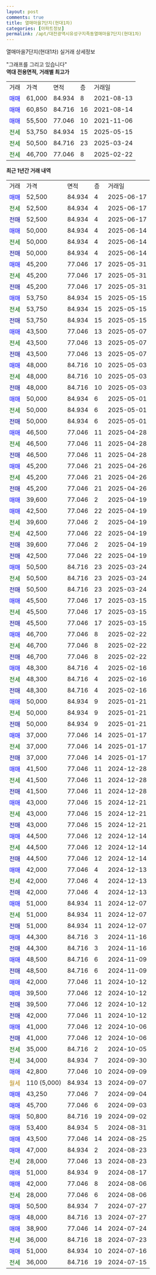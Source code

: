 ```yaml
---
layout: post
comments: true
title: 열매마을7단지(현대1차)
categories: [아파트정보]
permalink: /apt/대전광역시유성구지족동열매마을7단지(현대1차)
---
```


열매마을7단지(현대1차) 실거래 상세정보

<script type="text/javascript">
  google.charts.load('current', {'packages':['line', 'corechart']});
  google.charts.setOnLoadCallback(drawChart);

  function drawChart() {
    var data = new google.visualization.DataTable();
    data.addColumn('date', '거래일');
    data.addColumn('number', "매매");
    data.addColumn('number', "전세");
    data.addColumn('number', "전매");

    data.addRows([[new Date(Date.parse("2025-06-17")), 52500, null, null], [new Date(Date.parse("2025-06-17")), null, 52500, null], [new Date(Date.parse("2025-06-17")), null, null, 52500], [new Date(Date.parse("2025-06-14")), 50000, null, null], [new Date(Date.parse("2025-06-14")), null, 50000, null], [new Date(Date.parse("2025-06-14")), null, null, 50000], [new Date(Date.parse("2025-05-31")), 45200, null, null], [new Date(Date.parse("2025-05-31")), null, 45200, null], [new Date(Date.parse("2025-05-31")), null, null, 45200], [new Date(Date.parse("2025-05-15")), 53750, null, null], [new Date(Date.parse("2025-05-15")), null, 53750, null], [new Date(Date.parse("2025-05-15")), null, null, 53750], [new Date(Date.parse("2025-05-07")), 43500, null, null], [new Date(Date.parse("2025-05-07")), null, 43500, null], [new Date(Date.parse("2025-05-07")), null, null, 43500], [new Date(Date.parse("2025-05-03")), 48000, null, null], [new Date(Date.parse("2025-05-03")), null, 48000, null], [new Date(Date.parse("2025-05-03")), null, null, 48000], [new Date(Date.parse("2025-05-01")), 50000, null, null], [new Date(Date.parse("2025-05-01")), null, 50000, null], [new Date(Date.parse("2025-05-01")), null, null, 50000], [new Date(Date.parse("2025-04-28")), 46500, null, null], [new Date(Date.parse("2025-04-28")), null, 46500, null], [new Date(Date.parse("2025-04-28")), null, null, 46500], [new Date(Date.parse("2025-04-26")), 45200, null, null], [new Date(Date.parse("2025-04-26")), null, 45200, null], [new Date(Date.parse("2025-04-26")), null, null, 45200], [new Date(Date.parse("2025-04-19")), 39600, null, null], [new Date(Date.parse("2025-04-19")), 42500, null, null], [new Date(Date.parse("2025-04-19")), null, 39600, null], [new Date(Date.parse("2025-04-19")), null, 42500, null], [new Date(Date.parse("2025-04-19")), null, null, 39600], [new Date(Date.parse("2025-04-19")), null, null, 42500], [new Date(Date.parse("2025-03-24")), 50500, null, null], [new Date(Date.parse("2025-03-24")), null, 50500, null], [new Date(Date.parse("2025-03-24")), null, null, 50500], [new Date(Date.parse("2025-03-15")), 45500, null, null], [new Date(Date.parse("2025-03-15")), null, 45500, null], [new Date(Date.parse("2025-03-15")), null, null, 45500], [new Date(Date.parse("2025-02-22")), 46700, null, null], [new Date(Date.parse("2025-02-22")), null, 46700, null], [new Date(Date.parse("2025-02-22")), null, null, 46700], [new Date(Date.parse("2025-02-16")), 48300, null, null], [new Date(Date.parse("2025-02-16")), null, 48300, null], [new Date(Date.parse("2025-02-16")), null, null, 48300], [new Date(Date.parse("2025-01-21")), 50000, null, null], [new Date(Date.parse("2025-01-21")), null, 50000, null], [new Date(Date.parse("2025-01-21")), null, null, 50000], [new Date(Date.parse("2025-01-17")), 37000, null, null], [new Date(Date.parse("2025-01-17")), null, 37000, null], [new Date(Date.parse("2025-01-17")), null, null, 37000], [new Date(Date.parse("2024-12-28")), 41500, null, null], [new Date(Date.parse("2024-12-28")), null, 41500, null], [new Date(Date.parse("2024-12-28")), null, null, 41500], [new Date(Date.parse("2024-12-21")), 43000, null, null], [new Date(Date.parse("2024-12-21")), null, 43000, null], [new Date(Date.parse("2024-12-21")), null, null, 43000], [new Date(Date.parse("2024-12-14")), 44500, null, null], [new Date(Date.parse("2024-12-14")), null, 44500, null], [new Date(Date.parse("2024-12-14")), null, null, 44500], [new Date(Date.parse("2024-12-13")), 42000, null, null], [new Date(Date.parse("2024-12-13")), null, 42000, null], [new Date(Date.parse("2024-12-13")), null, null, 42000], [new Date(Date.parse("2024-12-07")), 51000, null, null], [new Date(Date.parse("2024-12-07")), null, 51000, null], [new Date(Date.parse("2024-12-07")), null, null, 51000], [new Date(Date.parse("2024-11-16")), 44300, null, null], [new Date(Date.parse("2024-11-16")), null, null, 44300], [new Date(Date.parse("2024-11-09")), 48500, null, null], [new Date(Date.parse("2024-11-09")), null, null, 48500], [new Date(Date.parse("2024-10-12")), 42000, null, null], [new Date(Date.parse("2024-10-12")), 39500, null, null], [new Date(Date.parse("2024-10-12")), null, null, 39500], [new Date(Date.parse("2024-10-12")), null, null, 42000], [new Date(Date.parse("2024-10-06")), 41000, null, null], [new Date(Date.parse("2024-10-06")), null, null, 41000], [new Date(Date.parse("2024-10-05")), null, 35000, null], [new Date(Date.parse("2024-09-30")), null, 34000, null], [new Date(Date.parse("2024-09-09")), 42800, null, null], [new Date(Date.parse("2024-09-07")), null, null, null], [new Date(Date.parse("2024-09-04")), 43250, null, null], [new Date(Date.parse("2024-09-03")), 45700, null, null], [new Date(Date.parse("2024-09-02")), 50800, null, null], [new Date(Date.parse("2024-08-31")), 53400, null, null], [new Date(Date.parse("2024-08-25")), 43500, null, null], [new Date(Date.parse("2024-08-23")), 47000, null, null], [new Date(Date.parse("2024-08-23")), null, 28000, null], [new Date(Date.parse("2024-08-17")), 51000, null, null], [new Date(Date.parse("2024-08-06")), 42000, null, null], [new Date(Date.parse("2024-08-06")), null, 28000, null], [new Date(Date.parse("2024-07-27")), 50500, null, null], [new Date(Date.parse("2024-07-27")), 48000, null, null], [new Date(Date.parse("2024-07-24")), 38900, null, null], [new Date(Date.parse("2024-07-23")), null, 36000, null], [new Date(Date.parse("2024-07-16")), 51000, null, null], [new Date(Date.parse("2024-07-15")), null, 36000, null]]);

    var options = {
      hAxis: {
        format: 'yyyy/MM/dd'
      },    
      lineWidth: 0,
      pointsVisible: true,    
      title: '최근 1년간 유형별 실거래가 분포',
      legend: { position: 'bottom' }
    };

    var formatter = new google.visualization.NumberFormat({pattern:'###,###'} );
    formatter.format(data, 1);
    formatter.format(data, 2);
    
    setTimeout(function() {
        var chart = new google.visualization.LineChart(document.getElementById('columnchart_material'));
        chart.draw(data, (options));
        document.getElementById('loading').style.display = 'none';
    }, 200);
  }
</script>


<div id="loading" style="z-index:20; display: block; margin-left: 0px">"그래프를 그리고 있습니다"</div>
<div id="columnchart_material" style="width: 95%; margin-left: 0px; display: block"></div>
<!-- contents start -->
<b>역대 전용면적, 거래별 최고가</b>
<table class="sortable">
    <tr>
      <td>거래</td>
      <td>가격</td>
      <td>면적</td>
      <td>층</td>
      <td>거래일</td>
    </tr>
        <tr>
          <td><a style="color: blue">매매</a></td>
          <td>61,000</td>
          <td>84.934</td>
          <td>8</td>
          <td>2021-08-13</td>
        </tr>            <tr>
          <td><a style="color: blue">매매</a></td>
          <td>60,850</td>
          <td>84.716</td>
          <td>16</td>
          <td>2021-08-14</td>
        </tr>            <tr>
          <td><a style="color: blue">매매</a></td>
          <td>55,500</td>
          <td>77.046</td>
          <td>10</td>
          <td>2021-11-06</td>
        </tr>        
        <tr>
              <td><a style="color: darkgreen">전세</a></td>
              <td>53,750</td>
              <td>84.934</td>
              <td>15</td>
              <td>2025-05-15</td>
            </tr>            <tr>
              <td><a style="color: darkgreen">전세</a></td>
              <td>50,500</td>
              <td>84.716</td>
              <td>23</td>
              <td>2025-03-24</td>
            </tr>            <tr>
              <td><a style="color: darkgreen">전세</a></td>
              <td>46,700</td>
              <td>77.046</td>
              <td>8</td>
              <td>2025-02-22</td>
            </tr>        
    
</table>

<b>최근 1년간 거래 내역</b>

<table class="sortable">
    <tr>
      <td>거래</td>
      <td>가격</td>
      <td>면적</td>
      <td>층</td>
      <td>거래일</td>
    </tr>
    <tr>
      <td><a style="color: blue">매매</a></td>
      <td>52,500</td>
      <td>84.934</td>
      <td>4</td>
      <td>2025-06-17</td>
    </tr>          <tr>
      <td><a style="color: darkgreen">전세</a></td>
      <td>52,500</td>
      <td>84.934</td>
      <td>4</td>
      <td>2025-06-17</td>
    </tr>          <tr>
      <td><a style="color: darkblue">전매</a></td>
      <td>52,500</td>
      <td>84.934</td>
      <td>4</td>
      <td>2025-06-17</td>
    </tr>          <tr>
      <td><a style="color: blue">매매</a></td>
      <td>50,000</td>
      <td>84.934</td>
      <td>4</td>
      <td>2025-06-14</td>
    </tr>          <tr>
      <td><a style="color: darkgreen">전세</a></td>
      <td>50,000</td>
      <td>84.934</td>
      <td>4</td>
      <td>2025-06-14</td>
    </tr>          <tr>
      <td><a style="color: darkblue">전매</a></td>
      <td>50,000</td>
      <td>84.934</td>
      <td>4</td>
      <td>2025-06-14</td>
    </tr>          <tr>
      <td><a style="color: blue">매매</a></td>
      <td>45,200</td>
      <td>77.046</td>
      <td>17</td>
      <td>2025-05-31</td>
    </tr>          <tr>
      <td><a style="color: darkgreen">전세</a></td>
      <td>45,200</td>
      <td>77.046</td>
      <td>17</td>
      <td>2025-05-31</td>
    </tr>          <tr>
      <td><a style="color: darkblue">전매</a></td>
      <td>45,200</td>
      <td>77.046</td>
      <td>17</td>
      <td>2025-05-31</td>
    </tr>          <tr>
      <td><a style="color: blue">매매</a></td>
      <td>53,750</td>
      <td>84.934</td>
      <td>15</td>
      <td>2025-05-15</td>
    </tr>          <tr>
      <td><a style="color: darkgreen">전세</a></td>
      <td>53,750</td>
      <td>84.934</td>
      <td>15</td>
      <td>2025-05-15</td>
    </tr>          <tr>
      <td><a style="color: darkblue">전매</a></td>
      <td>53,750</td>
      <td>84.934</td>
      <td>15</td>
      <td>2025-05-15</td>
    </tr>          <tr>
      <td><a style="color: blue">매매</a></td>
      <td>43,500</td>
      <td>77.046</td>
      <td>13</td>
      <td>2025-05-07</td>
    </tr>          <tr>
      <td><a style="color: darkgreen">전세</a></td>
      <td>43,500</td>
      <td>77.046</td>
      <td>13</td>
      <td>2025-05-07</td>
    </tr>          <tr>
      <td><a style="color: darkblue">전매</a></td>
      <td>43,500</td>
      <td>77.046</td>
      <td>13</td>
      <td>2025-05-07</td>
    </tr>          <tr>
      <td><a style="color: blue">매매</a></td>
      <td>48,000</td>
      <td>84.716</td>
      <td>10</td>
      <td>2025-05-03</td>
    </tr>          <tr>
      <td><a style="color: darkgreen">전세</a></td>
      <td>48,000</td>
      <td>84.716</td>
      <td>10</td>
      <td>2025-05-03</td>
    </tr>          <tr>
      <td><a style="color: darkblue">전매</a></td>
      <td>48,000</td>
      <td>84.716</td>
      <td>10</td>
      <td>2025-05-03</td>
    </tr>          <tr>
      <td><a style="color: blue">매매</a></td>
      <td>50,000</td>
      <td>84.934</td>
      <td>6</td>
      <td>2025-05-01</td>
    </tr>          <tr>
      <td><a style="color: darkgreen">전세</a></td>
      <td>50,000</td>
      <td>84.934</td>
      <td>6</td>
      <td>2025-05-01</td>
    </tr>          <tr>
      <td><a style="color: darkblue">전매</a></td>
      <td>50,000</td>
      <td>84.934</td>
      <td>6</td>
      <td>2025-05-01</td>
    </tr>          <tr>
      <td><a style="color: blue">매매</a></td>
      <td>46,500</td>
      <td>77.046</td>
      <td>11</td>
      <td>2025-04-28</td>
    </tr>          <tr>
      <td><a style="color: darkgreen">전세</a></td>
      <td>46,500</td>
      <td>77.046</td>
      <td>11</td>
      <td>2025-04-28</td>
    </tr>          <tr>
      <td><a style="color: darkblue">전매</a></td>
      <td>46,500</td>
      <td>77.046</td>
      <td>11</td>
      <td>2025-04-28</td>
    </tr>          <tr>
      <td><a style="color: blue">매매</a></td>
      <td>45,200</td>
      <td>77.046</td>
      <td>21</td>
      <td>2025-04-26</td>
    </tr>          <tr>
      <td><a style="color: darkgreen">전세</a></td>
      <td>45,200</td>
      <td>77.046</td>
      <td>21</td>
      <td>2025-04-26</td>
    </tr>          <tr>
      <td><a style="color: darkblue">전매</a></td>
      <td>45,200</td>
      <td>77.046</td>
      <td>21</td>
      <td>2025-04-26</td>
    </tr>          <tr>
      <td><a style="color: blue">매매</a></td>
      <td>39,600</td>
      <td>77.046</td>
      <td>2</td>
      <td>2025-04-19</td>
    </tr>          <tr>
      <td><a style="color: blue">매매</a></td>
      <td>42,500</td>
      <td>77.046</td>
      <td>22</td>
      <td>2025-04-19</td>
    </tr>          <tr>
      <td><a style="color: darkgreen">전세</a></td>
      <td>39,600</td>
      <td>77.046</td>
      <td>2</td>
      <td>2025-04-19</td>
    </tr>          <tr>
      <td><a style="color: darkgreen">전세</a></td>
      <td>42,500</td>
      <td>77.046</td>
      <td>22</td>
      <td>2025-04-19</td>
    </tr>          <tr>
      <td><a style="color: darkblue">전매</a></td>
      <td>39,600</td>
      <td>77.046</td>
      <td>2</td>
      <td>2025-04-19</td>
    </tr>          <tr>
      <td><a style="color: darkblue">전매</a></td>
      <td>42,500</td>
      <td>77.046</td>
      <td>22</td>
      <td>2025-04-19</td>
    </tr>          <tr>
      <td><a style="color: blue">매매</a></td>
      <td>50,500</td>
      <td>84.716</td>
      <td>23</td>
      <td>2025-03-24</td>
    </tr>          <tr>
      <td><a style="color: darkgreen">전세</a></td>
      <td>50,500</td>
      <td>84.716</td>
      <td>23</td>
      <td>2025-03-24</td>
    </tr>          <tr>
      <td><a style="color: darkblue">전매</a></td>
      <td>50,500</td>
      <td>84.716</td>
      <td>23</td>
      <td>2025-03-24</td>
    </tr>          <tr>
      <td><a style="color: blue">매매</a></td>
      <td>45,500</td>
      <td>77.046</td>
      <td>17</td>
      <td>2025-03-15</td>
    </tr>          <tr>
      <td><a style="color: darkgreen">전세</a></td>
      <td>45,500</td>
      <td>77.046</td>
      <td>17</td>
      <td>2025-03-15</td>
    </tr>          <tr>
      <td><a style="color: darkblue">전매</a></td>
      <td>45,500</td>
      <td>77.046</td>
      <td>17</td>
      <td>2025-03-15</td>
    </tr>          <tr>
      <td><a style="color: blue">매매</a></td>
      <td>46,700</td>
      <td>77.046</td>
      <td>8</td>
      <td>2025-02-22</td>
    </tr>          <tr>
      <td><a style="color: darkgreen">전세</a></td>
      <td>46,700</td>
      <td>77.046</td>
      <td>8</td>
      <td>2025-02-22</td>
    </tr>          <tr>
      <td><a style="color: darkblue">전매</a></td>
      <td>46,700</td>
      <td>77.046</td>
      <td>8</td>
      <td>2025-02-22</td>
    </tr>          <tr>
      <td><a style="color: blue">매매</a></td>
      <td>48,300</td>
      <td>84.716</td>
      <td>4</td>
      <td>2025-02-16</td>
    </tr>          <tr>
      <td><a style="color: darkgreen">전세</a></td>
      <td>48,300</td>
      <td>84.716</td>
      <td>4</td>
      <td>2025-02-16</td>
    </tr>          <tr>
      <td><a style="color: darkblue">전매</a></td>
      <td>48,300</td>
      <td>84.716</td>
      <td>4</td>
      <td>2025-02-16</td>
    </tr>          <tr>
      <td><a style="color: blue">매매</a></td>
      <td>50,000</td>
      <td>84.934</td>
      <td>9</td>
      <td>2025-01-21</td>
    </tr>          <tr>
      <td><a style="color: darkgreen">전세</a></td>
      <td>50,000</td>
      <td>84.934</td>
      <td>9</td>
      <td>2025-01-21</td>
    </tr>          <tr>
      <td><a style="color: darkblue">전매</a></td>
      <td>50,000</td>
      <td>84.934</td>
      <td>9</td>
      <td>2025-01-21</td>
    </tr>          <tr>
      <td><a style="color: blue">매매</a></td>
      <td>37,000</td>
      <td>77.046</td>
      <td>14</td>
      <td>2025-01-17</td>
    </tr>          <tr>
      <td><a style="color: darkgreen">전세</a></td>
      <td>37,000</td>
      <td>77.046</td>
      <td>14</td>
      <td>2025-01-17</td>
    </tr>          <tr>
      <td><a style="color: darkblue">전매</a></td>
      <td>37,000</td>
      <td>77.046</td>
      <td>14</td>
      <td>2025-01-17</td>
    </tr>          <tr>
      <td><a style="color: blue">매매</a></td>
      <td>41,500</td>
      <td>77.046</td>
      <td>11</td>
      <td>2024-12-28</td>
    </tr>          <tr>
      <td><a style="color: darkgreen">전세</a></td>
      <td>41,500</td>
      <td>77.046</td>
      <td>11</td>
      <td>2024-12-28</td>
    </tr>          <tr>
      <td><a style="color: darkblue">전매</a></td>
      <td>41,500</td>
      <td>77.046</td>
      <td>11</td>
      <td>2024-12-28</td>
    </tr>          <tr>
      <td><a style="color: blue">매매</a></td>
      <td>43,000</td>
      <td>77.046</td>
      <td>15</td>
      <td>2024-12-21</td>
    </tr>          <tr>
      <td><a style="color: darkgreen">전세</a></td>
      <td>43,000</td>
      <td>77.046</td>
      <td>15</td>
      <td>2024-12-21</td>
    </tr>          <tr>
      <td><a style="color: darkblue">전매</a></td>
      <td>43,000</td>
      <td>77.046</td>
      <td>15</td>
      <td>2024-12-21</td>
    </tr>          <tr>
      <td><a style="color: blue">매매</a></td>
      <td>44,500</td>
      <td>77.046</td>
      <td>12</td>
      <td>2024-12-14</td>
    </tr>          <tr>
      <td><a style="color: darkgreen">전세</a></td>
      <td>44,500</td>
      <td>77.046</td>
      <td>12</td>
      <td>2024-12-14</td>
    </tr>          <tr>
      <td><a style="color: darkblue">전매</a></td>
      <td>44,500</td>
      <td>77.046</td>
      <td>12</td>
      <td>2024-12-14</td>
    </tr>          <tr>
      <td><a style="color: blue">매매</a></td>
      <td>42,000</td>
      <td>77.046</td>
      <td>4</td>
      <td>2024-12-13</td>
    </tr>          <tr>
      <td><a style="color: darkgreen">전세</a></td>
      <td>42,000</td>
      <td>77.046</td>
      <td>4</td>
      <td>2024-12-13</td>
    </tr>          <tr>
      <td><a style="color: darkblue">전매</a></td>
      <td>42,000</td>
      <td>77.046</td>
      <td>4</td>
      <td>2024-12-13</td>
    </tr>          <tr>
      <td><a style="color: blue">매매</a></td>
      <td>51,000</td>
      <td>84.934</td>
      <td>11</td>
      <td>2024-12-07</td>
    </tr>          <tr>
      <td><a style="color: darkgreen">전세</a></td>
      <td>51,000</td>
      <td>84.934</td>
      <td>11</td>
      <td>2024-12-07</td>
    </tr>          <tr>
      <td><a style="color: darkblue">전매</a></td>
      <td>51,000</td>
      <td>84.934</td>
      <td>11</td>
      <td>2024-12-07</td>
    </tr>          <tr>
      <td><a style="color: blue">매매</a></td>
      <td>44,300</td>
      <td>84.716</td>
      <td>3</td>
      <td>2024-11-16</td>
    </tr>          <tr>
      <td><a style="color: darkblue">전매</a></td>
      <td>44,300</td>
      <td>84.716</td>
      <td>3</td>
      <td>2024-11-16</td>
    </tr>          <tr>
      <td><a style="color: blue">매매</a></td>
      <td>48,500</td>
      <td>84.716</td>
      <td>6</td>
      <td>2024-11-09</td>
    </tr>          <tr>
      <td><a style="color: darkblue">전매</a></td>
      <td>48,500</td>
      <td>84.716</td>
      <td>6</td>
      <td>2024-11-09</td>
    </tr>          <tr>
      <td><a style="color: blue">매매</a></td>
      <td>42,000</td>
      <td>77.046</td>
      <td>11</td>
      <td>2024-10-12</td>
    </tr>          <tr>
      <td><a style="color: blue">매매</a></td>
      <td>39,500</td>
      <td>77.046</td>
      <td>12</td>
      <td>2024-10-12</td>
    </tr>          <tr>
      <td><a style="color: darkblue">전매</a></td>
      <td>39,500</td>
      <td>77.046</td>
      <td>12</td>
      <td>2024-10-12</td>
    </tr>          <tr>
      <td><a style="color: darkblue">전매</a></td>
      <td>42,000</td>
      <td>77.046</td>
      <td>11</td>
      <td>2024-10-12</td>
    </tr>          <tr>
      <td><a style="color: blue">매매</a></td>
      <td>41,000</td>
      <td>77.046</td>
      <td>12</td>
      <td>2024-10-06</td>
    </tr>          <tr>
      <td><a style="color: darkblue">전매</a></td>
      <td>41,000</td>
      <td>77.046</td>
      <td>12</td>
      <td>2024-10-06</td>
    </tr>          <tr>
      <td><a style="color: darkgreen">전세</a></td>
      <td>35,000</td>
      <td>84.716</td>
      <td>2</td>
      <td>2024-10-05</td>
    </tr>          <tr>
      <td><a style="color: darkgreen">전세</a></td>
      <td>34,000</td>
      <td>84.934</td>
      <td>7</td>
      <td>2024-09-30</td>
    </tr>          <tr>
      <td><a style="color: blue">매매</a></td>
      <td>42,800</td>
      <td>77.046</td>
      <td>10</td>
      <td>2024-09-09</td>
    </tr>          <tr>
      <td><a style="color: darkgoldenrod">월세</a></td>
      <td>110 (5,000)</td>
      <td>84.934</td>
      <td>13</td>
      <td>2024-09-07</td>
    </tr>          <tr>
      <td><a style="color: blue">매매</a></td>
      <td>43,250</td>
      <td>77.046</td>
      <td>7</td>
      <td>2024-09-04</td>
    </tr>          <tr>
      <td><a style="color: blue">매매</a></td>
      <td>45,700</td>
      <td>77.046</td>
      <td>6</td>
      <td>2024-09-03</td>
    </tr>          <tr>
      <td><a style="color: blue">매매</a></td>
      <td>50,800</td>
      <td>84.716</td>
      <td>19</td>
      <td>2024-09-02</td>
    </tr>          <tr>
      <td><a style="color: blue">매매</a></td>
      <td>53,400</td>
      <td>84.934</td>
      <td>5</td>
      <td>2024-08-31</td>
    </tr>          <tr>
      <td><a style="color: blue">매매</a></td>
      <td>43,500</td>
      <td>77.046</td>
      <td>14</td>
      <td>2024-08-25</td>
    </tr>          <tr>
      <td><a style="color: blue">매매</a></td>
      <td>47,000</td>
      <td>84.934</td>
      <td>2</td>
      <td>2024-08-23</td>
    </tr>          <tr>
      <td><a style="color: darkgreen">전세</a></td>
      <td>28,000</td>
      <td>77.046</td>
      <td>13</td>
      <td>2024-08-23</td>
    </tr>          <tr>
      <td><a style="color: blue">매매</a></td>
      <td>51,000</td>
      <td>84.934</td>
      <td>9</td>
      <td>2024-08-17</td>
    </tr>          <tr>
      <td><a style="color: blue">매매</a></td>
      <td>42,000</td>
      <td>77.046</td>
      <td>8</td>
      <td>2024-08-06</td>
    </tr>          <tr>
      <td><a style="color: darkgreen">전세</a></td>
      <td>28,000</td>
      <td>77.046</td>
      <td>6</td>
      <td>2024-08-06</td>
    </tr>          <tr>
      <td><a style="color: blue">매매</a></td>
      <td>50,500</td>
      <td>84.934</td>
      <td>7</td>
      <td>2024-07-27</td>
    </tr>          <tr>
      <td><a style="color: blue">매매</a></td>
      <td>48,000</td>
      <td>84.716</td>
      <td>13</td>
      <td>2024-07-27</td>
    </tr>          <tr>
      <td><a style="color: blue">매매</a></td>
      <td>38,900</td>
      <td>77.046</td>
      <td>14</td>
      <td>2024-07-24</td>
    </tr>          <tr>
      <td><a style="color: darkgreen">전세</a></td>
      <td>36,000</td>
      <td>84.716</td>
      <td>18</td>
      <td>2024-07-23</td>
    </tr>          <tr>
      <td><a style="color: blue">매매</a></td>
      <td>51,000</td>
      <td>84.934</td>
      <td>10</td>
      <td>2024-07-16</td>
    </tr>          <tr>
      <td><a style="color: darkgreen">전세</a></td>
      <td>36,000</td>
      <td>84.716</td>
      <td>19</td>
      <td>2024-07-15</td>
    </tr>      </table>
<!-- contents end -->    

